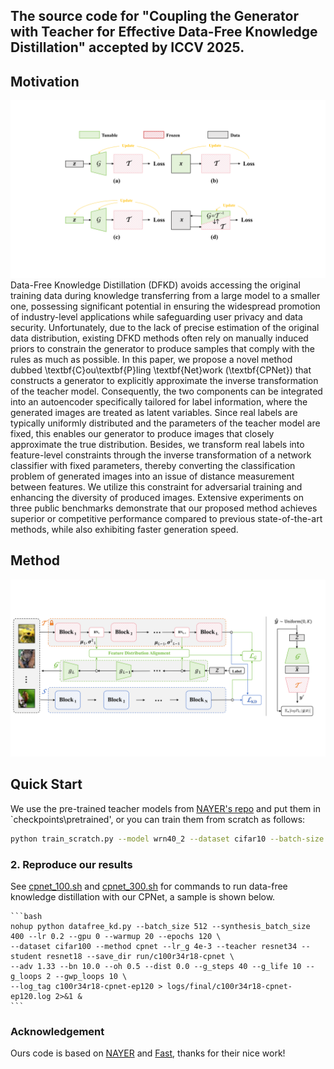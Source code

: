 ## The source code for "Coupling the Generator with Teacher for Effective Data-Free Knowledge Distillation" accepted by ICCV 2025.

## Motivation
![alt text](intro.png)
Data-Free Knowledge Distillation (DFKD) avoids accessing the original training data during knowledge transferring from a large model to a smaller one, possessing significant potential in ensuring the widespread promotion of industry-level applications while safeguarding user privacy and data security. Unfortunately, due to the lack of precise estimation of the original data distribution, existing DFKD methods often rely on manually induced priors to constrain the generator to produce samples that comply with the rules as much as possible. In this paper, we propose a novel method dubbed \textbf{C}ou\textbf{P}ling \textbf{Net}work (\textbf{CPNet}) that constructs a generator to explicitly approximate the inverse transformation of the teacher model. Consequently, the two components can be integrated into an autoencoder specifically tailored for label information, where the generated images are treated as latent variables. Since real labels are typically uniformly distributed and the parameters of the teacher model are fixed, this enables our generator to produce images that closely approximate the true distribution. Besides, we transform real labels into feature-level constraints through the inverse transformation of a network classifier with fixed parameters, thereby converting the classification problem of generated images into an issue of distance measurement between features. We utilize this constraint for adversarial training and enhancing the diversity of produced images. Extensive experiments on three public benchmarks demonstrate that our proposed method achieves superior or competitive performance compared to previous state-of-the-art methods, while also exhibiting faster generation speed.

## Method
![overview](framework.png)


## Quick Start

We use the pre-trained teacher models from [NAYER's repo](https://www.dropbox.com/sh/w8xehuk7debnka3/AABhoazFReE_5mMeyvb4iUWoa?dl=0) and put them in `checkpoints\pretrained', or you can train them from scratch as follows:

```bash
python train_scratch.py --model wrn40_2 --dataset cifar10 --batch-size 256 --lr 0.1 --epoch 200 --gpu 0
```
   
### 2. Reproduce our results
See [cpnet_100.sh](cpnet_100.sh) and [cpnet_300.sh](cpnet_300.sh) for commands to run data-free knowledge distillation with our CPNet, a sample is shown below.

    ```bash
    nohup python datafree_kd.py --batch_size 512 --synthesis_batch_size 400 --lr 0.2 --gpu 0 --warmup 20 --epochs 120 \
    --dataset cifar100 --method cpnet --lr_g 4e-3 --teacher resnet34 --student resnet18 --save_dir run/c100r34r18-cpnet \
    --adv 1.33 --bn 10.0 --oh 0.5 --dist 0.0 --g_steps 40 --g_life 10 --g_loops 2 --gwp_loops 10 \
    --log_tag c100r34r18-cpnet-ep120 > logs/final/c100r34r18-cpnet-ep120.log 2>&1 &
    ```

### Acknowledgement

Ours code is based on [NAYER](https://github.com/tmtuan1307/NAYER) and [Fast](https://github.com/zju-vipa/Fast-Datafree), thanks for their nice work!
